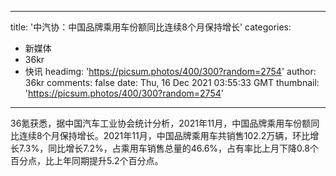 
---
title: '中汽协：中国品牌乘用车份额同比连续8个月保持增长'
categories: 
 - 新媒体
 - 36kr
 - 快讯
headimg: 'https://picsum.photos/400/300?random=2754'
author: 36kr
comments: false
date: Thu, 16 Dec 2021 03:55:33 GMT
thumbnail: 'https://picsum.photos/400/300?random=2754'
---

<div>   
36氪获悉，据中国汽车工业协会统计分析，2021年11月，中国品牌乘用车份额同比连续8个月保持增长。2021年11月，中国品牌乘用车共销售102.2万辆，环比增长7.3%，同比增长7.2%，占乘用车销售总量的46.6%，占有率比上月下降0.8个百分点，比上年同期提升5.2个百分点。  
</div>
            
